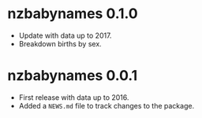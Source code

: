 # nzbabynames 0.1.0

* Update with data up to 2017.
* Breakdown births by sex.

# nzbabynames 0.0.1

* First release with data up to 2016.
* Added a `NEWS.md` file to track changes to the package.
